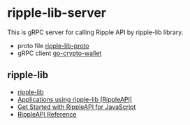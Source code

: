 # ripple-lib-server
This is gRPC server for calling Ripple API by ripple-lib library. 

- proto file [ripple-lib-proto](https://github.com/hiromaily/ripple-lib-proto)
- gRPC client [go-crypto-wallet](https://github.com/hiromaily/go-crypto-wallet)

## ripple-lib
- [ripple-lib](https://github.com/ripple/ripple-lib)
- [Applications using ripple-lib (RippleAPI)](https://github.com/ripple/ripple-lib/blob/develop/APPLICATIONS.md)
- [Get Started with RippleAPI for JavaScript](https://xrpl.org/get-started-with-rippleapi-for-javascript.html)
- [RippleAPI Reference](https://xrpl.org/ja/rippleapi-reference.html)
